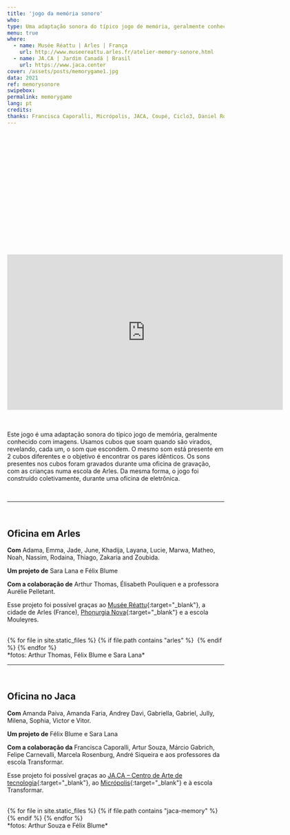 ```yaml
---
title: 'jogo da memória sonoro'
who: 
type: Uma adaptação sonora do típico jogo de memória, geralmente conhecido com imagens.
menu: true
where: 
  - name: Musée Réattu | Arles | França
    url: http://www.museereattu.arles.fr/atelier-memory-sonore.html
  - name: JA.CA | Jardim Canadá | Brasil
    url: https://www.jaca.center
cover: /assets/posts/memorygame1.jpg
data: 2021
ref: memorysonore
swipebox:
permalink: memorygame
lang: pt
credits: 
thanks: Francisca Caporalli, Micrópolis, JACA, Coupé, Ciclo3, Daniel Rouvier, Andy Neyrotti, Marc Jacquin, Fanny Lannoy and the FabLab from Grand Narbonne
---
```


<div class="video-wrapper-side video-wrapper-16x9"><div style="padding:56.25% 0 0 0;position:relative;"><iframe src="https://player.vimeo.com/video/576593011?title=0&byline=0&portrait=0" width="640" height="360" frameborder="0" allow="autoplay; fullscreen; picture-in-picture" allowfullscreen></iframe></div></div>
<br><br>

Este jogo é uma adaptação sonora do típico jogo de memória, geralmente conhecido com imagens. Usamos cubos que soam quando são virados, revelando, cada um, o som que escondem. O mesmo som está presente em 2 cubos diferentes e o objetivo é encontrar os pares idênticos.
Os sons presentes nos cubos foram gravados durante uma oficina de gravação, com as crianças numa escola de Arles. Da mesma forma, o jogo foi construído coletivamente, durante uma oficina de eletrônica.

<br>

---

<br>

## Oficina em Arles

**Com** Adama, Emma, Jade, June, Khadija, Layana, Lucie, Marwa, Matheo, Noah, Nassim, Rodaina, Thiago, Zakaria and Zoubida.
  
**Um projeto de** Sara Lana e Félix Blume
  
**Com a colaboração de** Arthur Thomas, Élisabeth Pouliquen e a professora Aurélie Pelletant.
  
Esse projeto foi possível graças ao [Musée Réattu](http://www.museereattu.arles.fr/){:target="_blank"}, a cidade de Arles (France), [Phonurgia Nova](http://phonurgia.fr/){:target="_blank"} e a escola Mouleyres.


<br>
  <div id="swipebox-gallery">
    {% for file in site.static_files %}
      {% if file.path contains "arles" %}
            <img src="{{ site.baseurl }}{{ file.path }}" class="swipebox" alt="">
      {% endif %}
    {% endfor %}
  </div>
*fotos: Arthur Thomas, Félix Blume e Sara Lana*

<br>

---


<br>

## Oficina no Jaca

**Com** Amanda Paiva, Amanda Faria, Andrey
Davi, Gabriella, Gabriel, Jully, Milena, Sophia, Victor e Vitor.
  
**Um projeto de** Félix Blume e Sara Lana
  
**Com a colaboração da** Francisca Caporalli, Artur Souza, Márcio Gabrich, Felipe Carnevalli, Marcela Rosenburg, André Siqueira e aos professores da escola Transformar.
  
Esse projeto foi possível graças ao [JA.CA – Centro de Arte de tecnologia](https://www.jaca.center){:target="_blank"}, ao [Micrópolis](https://micropolis.com.br/){:target="_blank"} e à escola Transformar.


<br>
  <div id="swipebox-gallery">
    {% for file in site.static_files %}
      {% if file.path contains "jaca-memory" %}
            <img src="{{ site.baseurl }}{{ file.path }}" class="swipebox" alt="">
      {% endif %}
    {% endfor %}
  </div>
*fotos: Arthur Souza e Félix Blume*

